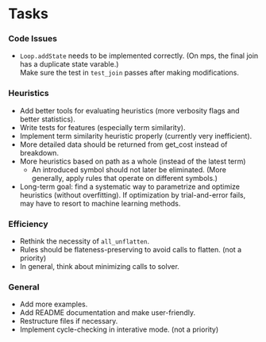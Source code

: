# Tasks

### Code Issues

* `Loop.addState` needs to be implemented correctly.
   (On mps, the final join has a duplicate state varable.)  
   Make sure the test in `test_join` passes after making modifications.
   
### Heuristics

* Add better tools for evaluating heuristics (more verbosity flags and better statistics).
* Write tests for features (especially term similarity).
* Implement term similarity heuristic properly (currently very inefficient).
* More detailed data should be returned from get_cost instead of breakdown.
* More heuristics based on path as a whole (instead of the latest term)
    * An introduced symbol should not later be eliminated. 
      (More generally, apply rules that operate on different symbols.)
* Long-term goal: find a systematic way to parametrize and optimize heuristics (without overfitting).
  If optimization by trial-and-error fails, may have to resort to machine learning methods.
   
### Efficiency

* Rethink the necessity of `all_unflatten`.
* Rules should be flateness-preserving to avoid calls to flatten. (not a priority)
* In general, think about minimizing calls to solver.
   
### General

* Add more examples.
* Add README documentation and make user-friendly.
* Restructure files if necessary.
* Implement cycle-checking in interative mode. (not a priority)

